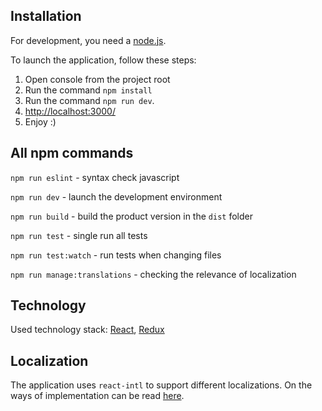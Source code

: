 ## Installation

For development, you need a [node.js](https://nodejs.org).

To launch the application, follow these steps:

1. Open console from the project root
2. Run the command `npm install`
3. Run the command `npm run dev`.
4. [http://localhost:3000/](http://localhost:3000/)
5. Enjoy :)

## All npm commands

`npm run eslint` - syntax check javascript

`npm run dev` - launch the development environment

`npm run build` - build the product version in the `dist` folder

`npm run test` - single run all tests

`npm run test:watch` - run tests when changing files

`npm run manage:translations` - checking the relevance of localization


## Technology
Used technology stack: [React](https://reactjs.org/), [Redux](https://redux.js.org/)

## Localization
The application uses `react-intl` to support different localizations. On the ways of implementation can be read [here](https://github.com/yahoo/react-intl/wiki).
